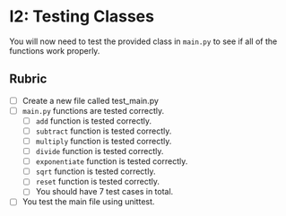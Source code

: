 # I2: Testing Classes

You will now need to test the provided class in `main.py` to see if all of the functions work properly.

## Rubric

- [ ] Create a new file called test_main.py
- [ ] `main.py` functions are tested correctly.
    - [ ] `add` function is tested correctly.
    - [ ] `subtract` function is tested correctly.
    - [ ] `multiply` function is tested correctly.
    - [ ] `divide` function is tested correctly.
    - [ ] `exponentiate` function is tested correctly.
    - [ ] `sqrt` function is tested correctly.
    - [ ] `reset` function is tested correctly.
    - [ ] You should have 7 test cases in total.
- [ ] You test the main file using unittest.